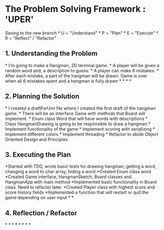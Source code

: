 <h1>The Problem Solving Framework : 'UPER'</h1>
Saving to the new branch
* U = "Understand"
* P = "Plan"
* E = "Execute"
* R = "Reflect" / "Refactor"

<h2>1. Understanding the Problem</h2>
* I'm going to make a Hangman, 2D terminal game.
* A player will be given a random word and, a description to guess. 
* A player can make 6 mistakes.
* After each mistake, a part of the hangman will be drawn. Game is over when all 6 mistakes spent and a hangman is fully drawn
* 
*
*
*
<h2>
    2. Planning the Solution
</h2>
* I created a draftForUml file where I created the first draft of the hangman game.
* There will be an interface Game with methods that Board will implement.
* Enum class Word that will have words with descriptions
* Class HangmanDrawing is going to be responsible to draw a hangman
* Implement functionality of the game
* Implement scoring with serializing
* Implement different colors
* Implement threading
* Refactor to abide Object Oriented Design and Principles
<h2>
    3. Executing the Plan
</h2>
*Started with TDD, wrote basic tests for drawing hangman, getting a word, changing a word to char array, hiding a word
*Created Enum class word
*Created Game interface, HangmanSketch, Board classes and HangmanApp with main method
*Implemented basic functionality in Board class. Need to refactor later.
*Created Player class with highest score and score history fields
*Implemented a function that will restart or quit the game depending on user input
*
*
<h2>
    4. Reflection / Refactor
</h2>
*
*
*
*
*
*
*
*